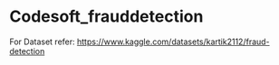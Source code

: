 # Codesoft_frauddetection
For Dataset refer: https://www.kaggle.com/datasets/kartik2112/fraud-detection
